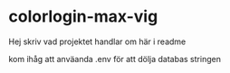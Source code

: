 # colorlogin-max-vig


Hej skriv vad projektet handlar om här i readme


kom ihåg att anväanda .env för att dölja databas stringen
